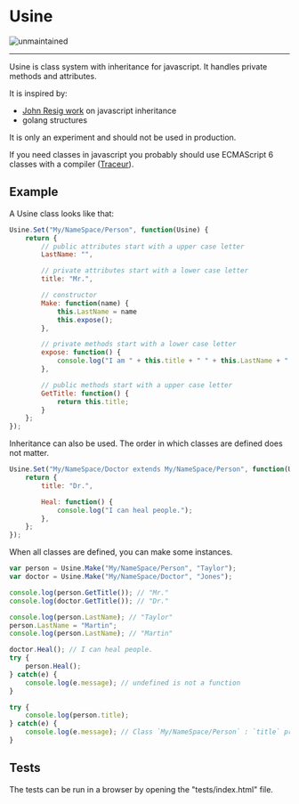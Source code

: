 # Usine

![unmaintained](https://img.shields.io/badge/status-UNMAINTAINED-red.svg)

---

Usine is class system with inheritance for javascript. It handles private methods and attributes.

It is inspired by:
* [John Resig work](http://ejohn.org/blog/simple-javascript-inheritance/) on javascript inheritance
* golang structures

It is only an experiment and should not be used in production.

If you need classes in javascript you probably should use ECMAScript 6 classes with a compiler ([Traceur](https://github.com/google/traceur-compiler)).


## Example

A Usine class looks like that:

~~~ js
Usine.Set("My/NameSpace/Person", function(Usine) {
    return {
        // public attributes start with a upper case letter
        LastName: "",

        // private attributes start with a lower case letter
        title: "Mr.",

        // constructor
        Make: function(name) {
            this.LastName = name
            this.expose();
        },

        // private methods start with a lower case letter
        expose: function() {
            console.log("I am " + this.title + " " + this.LastName + " !");
        },

        // public methods start with a upper case letter
        GetTitle: function() {
            return this.title;
        }
    };
});
~~~

Inheritance can also be used. The order in which classes are defined does not matter.

~~~ js
Usine.Set("My/NameSpace/Doctor extends My/NameSpace/Person", function(Usine) {
    return {    
        title: "Dr.",

        Heal: function() {
            console.log("I can heal people.");
        },
    };
});
~~~

When all classes are defined, you can make some instances.

~~~ js
var person = Usine.Make("My/NameSpace/Person", "Taylor");
var doctor = Usine.Make("My/NameSpace/Doctor", "Jones");

console.log(person.GetTitle()); // "Mr."
console.log(doctor.GetTitle()); // "Dr."

console.log(person.LastName); // "Taylor"
person.LastName = "Martin";
console.log(person.LastName); // "Martin"

doctor.Heal(); // I can heal people.
try {
    person.Heal();
} catch(e) {
    console.log(e.message); // undefined is not a function
}

try {
    console.log(person.title);
} catch(e) {
    console.log(e.message); // Class `My/NameSpace/Person` : `title` property is protected. 
}
~~~


## Tests

The tests can be run in a browser by opening the "tests/index.html" file.
